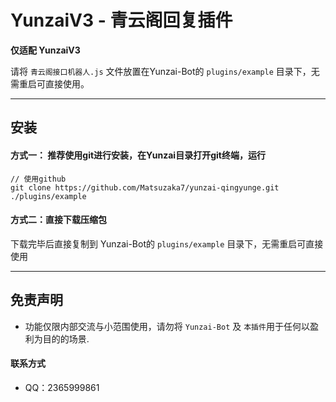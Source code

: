 # YunzaiV3 - 青云阁回复插件

**仅适配 YunzaiV3**

请将 `青云阁接口机器人.js` 文件放置在Yunzai-Bot的 `plugins/example` 目录下，无需重启可直接使用。

****

## 安装

#### 方式一： 推荐使用git进行安装，在Yunzai目录打开git终端，运行

```git
// 使用github
git clone https://github.com/Matsuzaka7/yunzai-qingyunge.git ./plugins/example
```

#### 方式二：直接下载压缩包

下载完毕后直接复制到 Yunzai-Bot的 `plugins/example` 目录下，无需重启可直接使用

****

##  免责声明

- 功能仅限内部交流与小范围使用，请勿将 `Yunzai-Bot` 及 `本插件`用于任何以盈利为目的的场景.


####  联系方式

- QQ：2365999861
